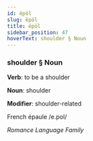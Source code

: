```yaml
---
id: ëpöl
slug: ëpöl
title: ëpöl
sidebar_position: 47
hoverText: shoulder § Noun
---
```


### shoulder § Noun

**Verb**: to be a shoulder

**Noun**: shoulder

**Modifier**: shoulder-related

French épaule /e.pol/

*Romance Language Family*